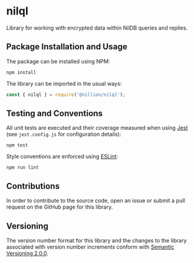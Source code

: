 # nilql

Library for working with encrypted data within NilDB queries and replies.

Package Installation and Usage
------------------------------

The package can be installed using NPM:

```shell
npm install
```

The library can be imported in the usual ways:

```JavaScript
const { nilql } = require('@nillion/nilql');
```

Testing and Conventions
-----------------------

All unit tests are executed and their coverage measured when using [Jest](https://jestjs.io/) (see `jest.config.js` for configuration details):

```shell
npm test
```

Style conventions are enforced using [ESLint](https://eslint.org/):

```shell
npm run lint
```

Contributions
-------------

In order to contribute to the source code, open an issue or submit a pull request on the GitHub page for this library.

Versioning
----------

The version number format for this library and the changes to the library associated with version number increments conform with [Semantic Versioning 2.0.0](https://semver.org/#semantic-versioning-200).
